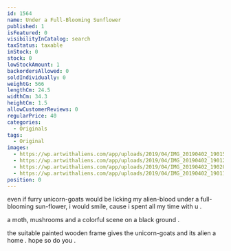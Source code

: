 ```yaml
---
id: 1564
name: Under a Full-Blooming Sunflower
published: 1
isFeatured: 0
visibilityInCatalog: search
taxStatus: taxable
inStock: 0
stock: 0
lowStockAmount: 1
backordersAllowed: 0
soldIndividually: 0
weightG: 566
lengthCm: 24.5
widthCm: 34.3
heightCm: 1.5
allowCustomerReviews: 0
regularPrice: 40
categories:
  - Originals
tags:
  - Original
images:
  - https://wp.artwithaliens.com/app/uploads/2019/04/IMG_20190402_190152-01-scaled.jpeg
  - https://wp.artwithaliens.com/app/uploads/2019/04/IMG_20190402_190123-01-scaled.jpeg
  - https://wp.artwithaliens.com/app/uploads/2019/04/IMG_20190402_190204-01-scaled.jpeg
  - https://wp.artwithaliens.com/app/uploads/2019/04/IMG_20190402_190116-01-scaled.jpeg
position: 0
---
```


even if furry unicorn-goats would be licking my alien-blood under a full-blooming sun-flower,
i would smile,
cause i spent all my time with u .

a moth, mushrooms and a colorful scene on a black ground .

the suitable painted wooden frame gives the unicorn-goats and its alien a home . hope so do you .
